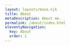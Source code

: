 ```yaml
---
layout: layouts/base.njk
title: About
metaDescription: About me.
permalink: /about/index.html
eleventyNavigation:
  key: About
  order: 1
---
```

